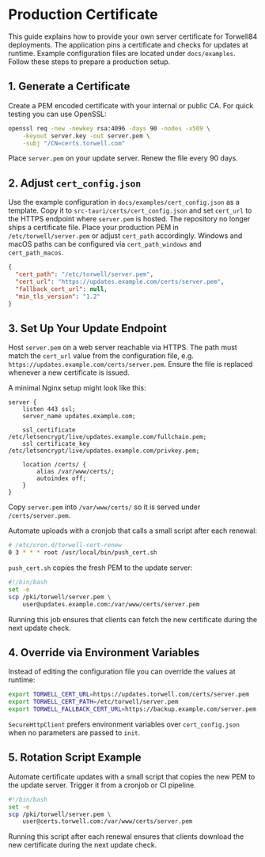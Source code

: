 # Production Certificate

This guide explains how to provide your own server certificate for Torwell84 deployments. The application pins a certificate and checks for updates at runtime. Example configuration files are located under `docs/examples`. Follow these steps to prepare a production setup.

## 1. Generate a Certificate

Create a PEM encoded certificate with your internal or public CA. For quick testing you can use OpenSSL:

```bash
openssl req -new -newkey rsa:4096 -days 90 -nodes -x509 \
    -keyout server.key -out server.pem \
    -subj "/CN=certs.torwell.com"
```

Place `server.pem` on your update server. Renew the file every 90 days.

## 2. Adjust `cert_config.json`

Use the example configuration in `docs/examples/cert_config.json` as a template. Copy it to `src-tauri/certs/cert_config.json` and set `cert_url` to the HTTPS endpoint where `server.pem` is hosted. The repository no longer ships a certificate file. Place your production PEM in `/etc/torwell/server.pem` or adjust `cert_path` accordingly. Windows and macOS paths can be configured via `cert_path_windows` and `cert_path_macos`.

```json
{
  "cert_path": "/etc/torwell/server.pem",
  "cert_url": "https://updates.example.com/certs/server.pem",
  "fallback_cert_url": null,
  "min_tls_version": "1.2"
}
```

## 3. Set Up Your Update Endpoint

Host `server.pem` on a web server reachable via HTTPS. The path must match the `cert_url` value from the configuration file, e.g. `https://updates.example.com/certs/server.pem`.  Ensure the file is replaced whenever a new certificate is issued.

A minimal Nginx setup might look like this:

```nginx
server {
    listen 443 ssl;
    server_name updates.example.com;

    ssl_certificate /etc/letsencrypt/live/updates.example.com/fullchain.pem;
    ssl_certificate_key /etc/letsencrypt/live/updates.example.com/privkey.pem;

    location /certs/ {
        alias /var/www/certs/;
        autoindex off;
    }
}
```

Copy `server.pem` into `/var/www/certs/` so it is served under `/certs/server.pem`.

Automate uploads with a cronjob that calls a small script after each renewal:

```bash
# /etc/cron.d/torwell-cert-renew
0 3 * * * root /usr/local/bin/push_cert.sh
```

`push_cert.sh` copies the fresh PEM to the update server:

```bash
#!/bin/bash
set -e
scp /pki/torwell/server.pem \
    user@updates.example.com:/var/www/certs/server.pem
```

Running this job ensures that clients can fetch the new certificate during the next update check.

## 4. Override via Environment Variables

Instead of editing the configuration file you can override the values at runtime:

```bash
export TORWELL_CERT_URL=https://updates.torwell.com/certs/server.pem
export TORWELL_CERT_PATH=/etc/torwell/server.pem
export TORWELL_FALLBACK_CERT_URL=https://backup.example.com/server.pem
```

`SecureHttpClient` prefers environment variables over `cert_config.json` when no parameters are passed to `init`.

## 5. Rotation Script Example

Automate certificate updates with a small script that copies the new PEM to the update server. Trigger it from a cronjob or CI pipeline.

```bash
#!/bin/bash
set -e
scp /pki/torwell/server.pem \
    user@certs.torwell.com:/var/www/certs/server.pem
```

Running this script after each renewal ensures that clients download the new certificate during the next update check.
